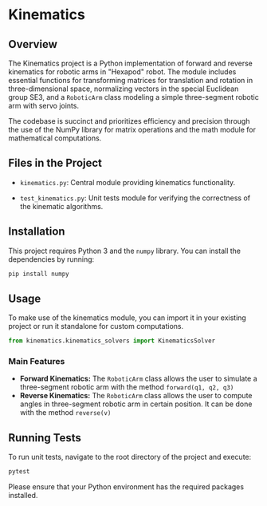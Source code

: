 # Kinematics

## Overview

The Kinematics project is a Python implementation of forward and reverse kinematics for robotic arms in "Hexapod" robot. The module includes essential functions for transforming matrices for translation and rotation in three-dimensional space, normalizing vectors in the special Euclidean group SE3, and a `RoboticArm` class modeling a simple three-segment robotic arm with servo joints.

The codebase is succinct and prioritizes efficiency and precision through the use of the NumPy library for matrix operations and the math module for mathematical computations.

## Files in the Project

- `kinematics.py`: Central module providing kinematics functionality.

- `test_kinematics.py`: Unit tests module for verifying the correctness of the kinematic algorithms.

## Installation

This project requires Python 3 and the `numpy` library. You can install the dependencies by running:

```bash
pip install numpy
```

## Usage

To make use of the kinematics module, you can import it in your existing project or run it standalone for custom computations.

```python
from kinematics.kinematics_solvers import KinematicsSolver
```

### Main Features
- **Forward Kinematics:** The `RoboticArm` class allows the user to simulate a three-segment robotic arm with the method `forward(q1, q2, q3)`
- **Reverse Kinematics:** The `RoboticArm` class allows the user to compute angles in three-segment robotic arm in certain position. It can be done with the method `reverse(v)`

## Running Tests

To run unit tests, navigate to the root directory of the project and execute:

```bash
pytest
```

Please ensure that your Python environment has the required packages installed.
